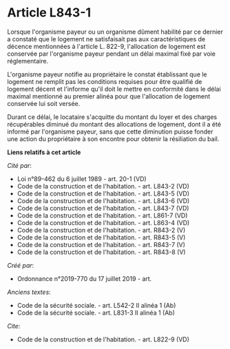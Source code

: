 # Article L843-1

Lorsque l'organisme payeur ou un organisme dûment habilité par ce dernier a constaté que le logement ne satisfaisait pas aux
caractéristiques de décence mentionnées à l'article L. 822-9, l'allocation de logement est conservée par l'organisme payeur
pendant un délai maximal fixé par voie réglementaire. 

L'organisme payeur notifie au propriétaire le constat établissant que le logement ne remplit pas les conditions requises pour
être qualifié de logement décent et l'informe qu'il doit le mettre en conformité dans le délai maximal mentionné au premier
alinéa pour que l'allocation de logement conservée lui soit versée. 

Durant ce délai, le locataire s'acquitte du montant du loyer et des charges récupérables diminué du montant des allocations
de logement, dont il a été informé par l'organisme payeur, sans que cette diminution puisse fonder une action du propriétaire
à son encontre pour obtenir la résiliation du bail.

**Liens relatifs à cet article**

_Cité par_:

  - Loi n°89-462 du 6 juillet 1989 - art. 20-1 (VD)
  - Code de la construction et de l'habitation. - art. L843-2 (VD)
  - Code de la construction et de l'habitation. - art. L843-5 (VD)
  - Code de la construction et de l'habitation. - art. L843-6 (VD)
  - Code de la construction et de l'habitation. - art. L843-7 (VD)
  - Code de la construction et de l'habitation. - art. L861-7 (VD)
  - Code de la construction et de l'habitation. - art. L863-4 (VD)
  - Code de la construction et de l'habitation. - art. R843-2 (V)
  - Code de la construction et de l'habitation. - art. R843-5 (V)
  - Code de la construction et de l'habitation. - art. R843-7 (V)
  - Code de la construction et de l'habitation. - art. R843-8 (V)

_Créé par_:

  - Ordonnance n°2019-770 du 17 juillet 2019 - art.

_Anciens textes_:

  - Code de la sécurité sociale. - art. L542-2 II alinéa 1 (Ab)
  - Code de la sécurité sociale. - art. L831-3 II alinéa 1 (Ab)

_Cite_:

  - Code de la construction et de l'habitation. - art. L822-9 (VD)
